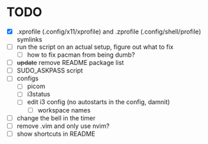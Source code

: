 # TODO

- [x] .xprofile (.config/x11/xprofile) and .zprofile (.config/shell/profile) symlinks
- [ ] run the script on an actual setup, figure out what to fix
    - [ ] how to fix pacman from being dumb?
- [ ] ~~update~~ remove README package list
- [ ] SUDO_ASKPASS script
- [ ] configs
    - [ ] picom
    - [ ] i3status
    - [ ] edit i3 config (no autostarts in the config, damnit)
        - [ ] workspace names
- [ ] change the bell in the timer
- [ ] remove .vim and only use nvim?
- [ ] show shortcuts in README
